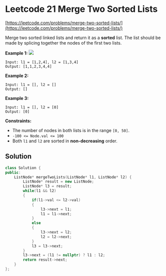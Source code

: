 # Leetcode 21 Merge Two Sorted Lists

[https://leetcode.com/problems/merge-two-sorted-lists/](https://leetcode.com/problems/merge-two-sorted-lists/)

Merge two sorted linked lists and return it as a **sorted** list. The list should be made by splicing together the nodes of the first two lists.

**Example 1:** ![](https://assets.leetcode.com/uploads/2020/10/03/merge_ex1.jpg)

```text
Input: l1 = [1,2,4], l2 = [1,3,4]
Output: [1,1,2,3,4,4]
```

**Example 2:**

```text
Input: l1 = [], l2 = []
Output: []
```

**Example 3:**

```text
Input: l1 = [], l2 = [0]
Output: [0]
```

**Constraints:**

* The number of nodes in both lists is in the range `[0, 50]`.
* `-100 <= Node.val <= 100`
* Both `l1` and `l2` are sorted in **non-decreasing** order.

## Solution

```cpp
class Solution {
public:
    ListNode* mergeTwoLists(ListNode* l1, ListNode* l2) {
        ListNode* result = new ListNode;
        ListNode* l3 = result;
        while(l1 && l2)
        {
            if(l1->val <= l2->val)
            {
                l3->next = l1;
                l1 = l1->next;
            }
            else
            {
                l3->next = l2;
                l2 = l2->next;
            }
            l3 = l3->next;
        }
        l3->next = (l1 != nullptr) ? l1 : l2;
        return result->next;
    }
};
```

